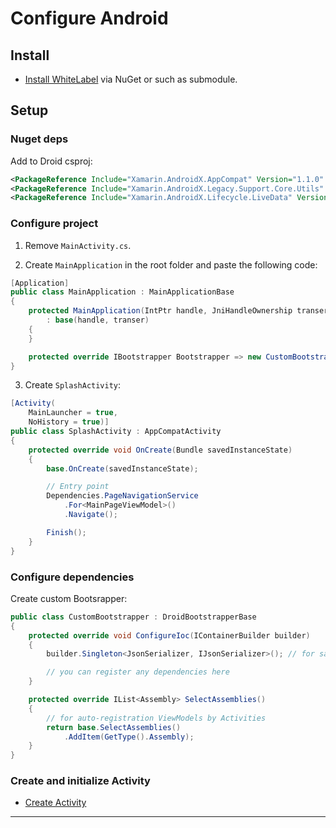 # Configure Android

## Install

- [Install WhiteLabel](xtoolkit/whitelabel.md#install) via NuGet or such as submodule.

## Setup

### Nuget deps

Add to Droid csproj:

```xml
<PackageReference Include="Xamarin.AndroidX.AppCompat" Version="1.1.0" />
<PackageReference Include="Xamarin.AndroidX.Legacy.Support.Core.Utils" Version="1.0.0" />
<PackageReference Include="Xamarin.AndroidX.Lifecycle.LiveData" Version="2.2.0" />
```

### Configure project

1. Remove `MainActivity.cs`.

2. Create `MainApplication` in the root folder and paste the following code:

```cs
[Application]
public class MainApplication : MainApplicationBase
{
    protected MainApplication(IntPtr handle, JniHandleOwnership transer)
        : base(handle, transer)
    {
    }

    protected override IBootstrapper Bootstrapper => new CustomBootstrapper();
}
```

3. Create `SplashActivity`:

```cs
[Activity(
    MainLauncher = true,
    NoHistory = true)]
public class SplashActivity : AppCompatActivity
{
    protected override void OnCreate(Bundle savedInstanceState)
    {
        base.OnCreate(savedInstanceState);

        // Entry point
        Dependencies.PageNavigationService
            .For<MainPageViewModel>()
            .Navigate();

        Finish();
    }
}
```

### Configure dependencies

Create custom Bootsrapper:

```cs
public class CustomBootstrapper : DroidBootstrapperBase
{
    protected override void ConfigureIoc(IContainerBuilder builder)
    {
        builder.Singleton<JsonSerializer, IJsonSerializer>(); // for save states

        // you can register any dependencies here
    }

    protected override IList<Assembly> SelectAssemblies()
    {
        // for auto-registration ViewModels by Activities
        return base.SelectAssemblies()
            .AddItem(GetType().Assembly);
    }
}
```

### Create and initialize Activity

- [Create Activity](create-activity.md)

---
